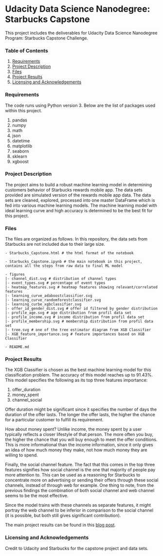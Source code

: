 # Udacity Data Science Nanodegree: Starbucks Capstone

This project includes the deliverables for Udacity Data Science Nanodegree Program: Starbucks Capstone Challenge.


### Table of Contents 

1. [Requirements](#requirements)
2. [Project Description](#description)
3. [Files](#files)
4. [Project Results](#results)
5. [Licensing and Acknowledgements](#licensing)

### Requirements<a name="requirements"></a>

The code runs using Python version 3. Below are the list of packages used within this project.

1. pandas
2. numpy 
3. math
4. json
5. datetime
6. matplotlib
7. seaborn
8. sklearn
9. xgboost

### Project Description<a name="description"></a>

The project aims to build a robust machine learning model in determining customers behavior of Starbucks rewards mobile app. The data sets provided are simulated version of the rewards mobile app data. The data sets are cleaned, explored, processed into one master DataFrame which is fed into various machine learning models. The machine learning model with ideal learning curve and high accuracy is determined to be the best fit for this project.

### Files<a name="files"></a>

The files are organized as follows. In this repository, the data sets from Starbucks are not included due to their large size. 

```
- Starbucks_Capstone.html # the html format of the notebook

- Starbucks_Capstone.ipynb # the main notebook in this project, contains all the steps from raw data to final ML model

- figures
|- channel_dist.svg # distribution of channel types
|- event_types.svg # percentage of event types
|- heatmap_features.svg # heatmap features showing relevant/correlated features
|- learning_curve_adaboostclassifier.svg 
|- learning_curve_randomforestclassifier.svg
|- learning_curbe_xgbclassifier.svg
|- offer_id_gender_dist.svg # offer id filtered by gender distribution
|- profile_age.svg # age distribution from profil data set
|- profile_income.svg # income distribution from profil data set
|- profile_membership.svg # membership distribution from profil data set
|- tree.svg # one of the tree estimator diagram from XGB Classifier
|- XGB_feature_importance.svg # feature importances based on XGB Classifier

- README.md
```

### Project Results<a name="results"></a>

The XGB Classifier is chosen as the best machine learning model for this classification problem. The accuracy of this model reaches up to 91.43%. This model specifies the following as its top three features importance:

1. offer_duration
2. money_spent
3. channel_social

Offer duration might be significant since it specifies the number of days the duration of the offer lasts. The longer the offer lasts, the higher the chance for a particular customer to fulfill its requirement.

How about money spent? Unlike income, the money spent by a user typically reflects a closer lifestyle of that person. The more often you buy, the higher the chance that you will buy enough to meet the offer conditions. This is more informational than the income information, since it only gives an idea of how much money they make, not how much money they are willing to spend.

Finally, the social channel feature. The fact that this comes in the top three features signifies how social channel is the one that majority of people pay more attention to. This can be used as a reasoning for Starbucks to concentrate more on advertising or sending their offers through these social channels, instead of through web for example. One thing to note, from the previous findings the combination of both social channel and web channel seems to be the most effective. 

Since the model trains with these channels as separate features, it might portray the web channel to be inferior in comparison to the social channel (it is possible, but both still gives significant contribution).

The main project results can be found in this [blog post](https://medium.com/@prabowoas1002/starbucks-capstone-challenge-16f4234d447b).

### Licensing and Acknowledgements<a name="licensing"></a>

Credit to Udacity and Starbucks for the capstone project and data sets. 
